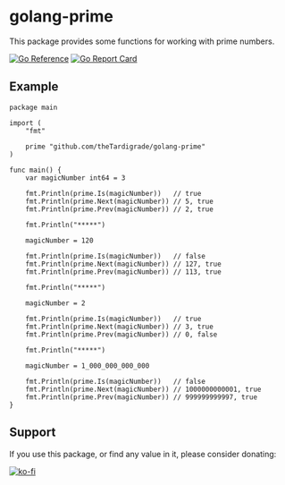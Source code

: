 # golang-prime

This package provides some functions for working with prime numbers.

[![Go Reference](https://pkg.go.dev/badge/github.com/theTardigrade/golang-prime.svg)](https://pkg.go.dev/github.com/theTardigrade/golang-prime) [![Go Report Card](https://goreportcard.com/badge/github.com/theTardigrade/golang-prime)](https://goreportcard.com/report/github.com/theTardigrade/golang-prime)

## Example

```golang
package main

import (
	"fmt"

	prime "github.com/theTardigrade/golang-prime"
)

func main() {
	var magicNumber int64 = 3

	fmt.Println(prime.Is(magicNumber))   // true
	fmt.Println(prime.Next(magicNumber)) // 5, true
	fmt.Println(prime.Prev(magicNumber)) // 2, true

	fmt.Println("*****")

	magicNumber = 120

	fmt.Println(prime.Is(magicNumber))   // false
	fmt.Println(prime.Next(magicNumber)) // 127, true
	fmt.Println(prime.Prev(magicNumber)) // 113, true

	fmt.Println("*****")

	magicNumber = 2

	fmt.Println(prime.Is(magicNumber))   // true
	fmt.Println(prime.Next(magicNumber)) // 3, true
	fmt.Println(prime.Prev(magicNumber)) // 0, false

	fmt.Println("*****")

	magicNumber = 1_000_000_000_000

	fmt.Println(prime.Is(magicNumber))   // false
	fmt.Println(prime.Next(magicNumber)) // 1000000000001, true
	fmt.Println(prime.Prev(magicNumber)) // 999999999997, true
}
```

## Support

If you use this package, or find any value in it, please consider donating:

[![ko-fi](https://ko-fi.com/img/githubbutton_sm.svg)](https://ko-fi.com/S6S2EIRL0)